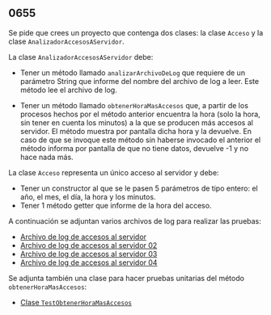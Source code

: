 ## 0655

Se pide que crees un proyecto que contenga dos clases: la clase `Acceso` y la clase `AnalizadorAccesosAServidor`. 

La clase `AnalizadorAccesosAServidor` debe:

* Tener un método llamado `analizarArchivoDeLog` que requiere de un parámetro String que informe del nombre del archivo de log a leer. Este método lee el archivo de log.

* Tener un método llamado `obtenerHoraMasAccesos` que, a partir de los procesos hechos por el método anterior encuentra la hora (solo la hora, sin tener en cuenta los minutos) a la que se producen más accesos al servidor. El método muestra por pantalla dicha hora y la devuelve. En caso de que se invoque este método sin haberse invocado el anterior el método informa por pantalla de que no tiene datos, devuelve -1 y no hace nada más.


La clase `Acceso` representa un único acceso al servidor y debe:

* Tener un constructor al que se le pasen 5 parámetros de tipo entero: el año, el mes, el día, la hora y los minutos.
* Tener 1 método getter que informe de la hora del acceso.

A continuación se adjuntan varios archivos de log para realizar las pruebas:

* [Archivo de log de accesos al servidor](https://gist.github.com/miguelbayon/6c761932cde983fa329deeefcbb9dd13)
* [Archivo de log de accesos al servidor 02](https://gist.github.com/miguelbayon/edf89b591ebe1c6dd05dc1e4d2ca748c)
* [Archivo de log de accesos al servidor 03](https://gist.github.com/miguelbayon/4c2c1bd964b33404e10e2bbc1821b614)
* [Archivo de log de accesos al servidor 04](https://gist.github.com/miguelbayon/9159d3eb1886381ec738bad0b3784ec2)

Se adjunta también una clase para hacer pruebas unitarias del método `obtenerHoraMasAccesos`:

* [Clase `TestObtenerHoraMasAccesos`](https://gist.github.com/miguelbayon/bdc07c7975128432ebfb069319a8b59b)
